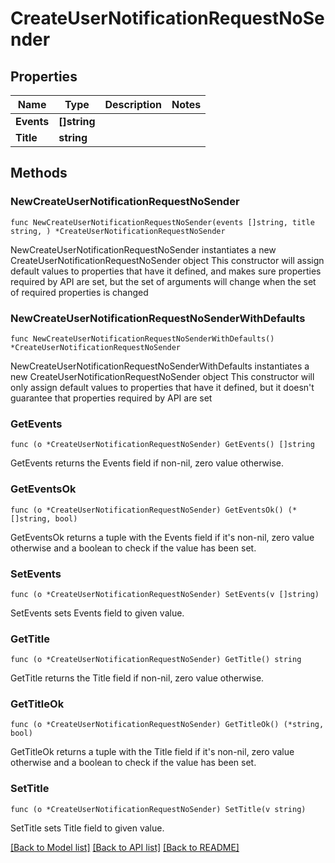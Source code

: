 # CreateUserNotificationRequestNoSender

## Properties

Name | Type | Description | Notes
------------ | ------------- | ------------- | -------------
**Events** | **[]string** |  | 
**Title** | **string** |  | 

## Methods

### NewCreateUserNotificationRequestNoSender

`func NewCreateUserNotificationRequestNoSender(events []string, title string, ) *CreateUserNotificationRequestNoSender`

NewCreateUserNotificationRequestNoSender instantiates a new CreateUserNotificationRequestNoSender object
This constructor will assign default values to properties that have it defined,
and makes sure properties required by API are set, but the set of arguments
will change when the set of required properties is changed

### NewCreateUserNotificationRequestNoSenderWithDefaults

`func NewCreateUserNotificationRequestNoSenderWithDefaults() *CreateUserNotificationRequestNoSender`

NewCreateUserNotificationRequestNoSenderWithDefaults instantiates a new CreateUserNotificationRequestNoSender object
This constructor will only assign default values to properties that have it defined,
but it doesn't guarantee that properties required by API are set

### GetEvents

`func (o *CreateUserNotificationRequestNoSender) GetEvents() []string`

GetEvents returns the Events field if non-nil, zero value otherwise.

### GetEventsOk

`func (o *CreateUserNotificationRequestNoSender) GetEventsOk() (*[]string, bool)`

GetEventsOk returns a tuple with the Events field if it's non-nil, zero value otherwise
and a boolean to check if the value has been set.

### SetEvents

`func (o *CreateUserNotificationRequestNoSender) SetEvents(v []string)`

SetEvents sets Events field to given value.


### GetTitle

`func (o *CreateUserNotificationRequestNoSender) GetTitle() string`

GetTitle returns the Title field if non-nil, zero value otherwise.

### GetTitleOk

`func (o *CreateUserNotificationRequestNoSender) GetTitleOk() (*string, bool)`

GetTitleOk returns a tuple with the Title field if it's non-nil, zero value otherwise
and a boolean to check if the value has been set.

### SetTitle

`func (o *CreateUserNotificationRequestNoSender) SetTitle(v string)`

SetTitle sets Title field to given value.



[[Back to Model list]](../README.md#documentation-for-models) [[Back to API list]](../README.md#documentation-for-api-endpoints) [[Back to README]](../README.md)


